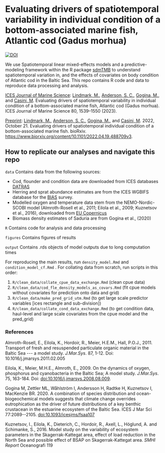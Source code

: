 # Evaluating drivers of spatiotemporal variability in individual condition of a bottom-associated marine fish, Atlantic cod (Gadus morhua)

#### 

[![DOI](https://zenodo.org/badge/295981963.svg)](https://zenodo.org/badge/latestdoi/295981963)

We use Spatiotemporal linear mixed-effects models and a predictive-modeling framework within the R package [sdmTMB](https://github.com/pbs-assess/sdmTMB) to understand spatiotemporal variation in, and the effects of covariates on body condition of Atlantic cod in the Baltic Sea. This repo contains R code and data to reproduce data processing and analysis.

[ICES Journal of Marine Science](https://academic.oup.com/icesjms/article/80/5/1539/7186976): [Lindmark, M.](https://maxlindmark.github.io/), [Anderson, S. C.](https://seananderson.ca/), [Gogina, M.](https://www.io-warnemuende.de/mayya-gogina.html), and [Casini, M](https://www.slu.se/cv/michele-casini/). Evaluating drivers of spatiotemporal variability in individual condition of a bottom-associated marine fish, Atlantic cod (Gadus morhua). ICES Journal of Marine Science 80, 1539–1550 (2023).

[Preprint](https://www.biorxiv.org/content/10.1101/2022.04.19.488709v3): [Lindmark, M.](https://maxlindmark.github.io/), [Anderson, S. C.](https://seananderson.ca/), [Gogina, M.](https://www.io-warnemuende.de/mayya-gogina.html), and [Casini, M](https://www.slu.se/cv/michele-casini/). 2022, October 21. Evaluating drivers of spatiotemporal individual condition of a bottom-associated marine fish. bioRxiv. <https://www.biorxiv.org/content/10.1101/2022.04.19.488709v3>.

## How to replicate our analyses and navigate this repo

`data` Contains data from the following sources:

-   Cod, flounder and condition data are downloaded from ICES databases [DATRAS](https://datras.ices.dk/Data_products/Download/Download_Data_public.aspx)
-   Herring and sprat abundance estimates are from the ICES WGBIFS database for the [BIAS](https://community.ices.dk/ExpertGroups/wgbifs/2018%20Meeting%20docs/06.%20Data/01_BIAS%20Database/) survey.
-   Modelled oxygen and temperature data stem from the NEMO-Nordic-SCOBI model (Almroth-Rosell et al., 2011; Eilola et al., 2009; Kuznetsov et al., 2016), downloaded from [EU Copernicus](https://resources.marine.copernicus.eu/?option=com_csw&task=results)
-   Biomass density estimates of Saduria are from Gogina et al., (2020)

`R` Contains code for analysis and data processing

`figures` Contains figures of results

`output` Contains .rds objects of model outputs due to long computation times

For reproducing the main results, run `density_model.Rmd` and `condition_model_cf.Rmd` . For collating data from scratch, run scripts in this order:

1.  `R/clean_data/collate_cpue_data_exchange.Rmd` (clean cpue data)
2.  `R/clean_data/cod_fle_density_models_as_covars.Rmd` (fit cpue models without covariates for prediction onto data and grid)
3.  `R/clean_data/make_pred_grid_utm.Rmd` (to get large scale predictor variables [ices rectangle and sub-division])
4.  `R/clean_data/collate_cond_data_exchange.Rmd` (to get condition data, haul-level and large scale covariates from the cpue model and the pred_grid)

### References

Almroth-Rosell, E., Eilola, K., Hordoir, R., Meier, H.E.M., Hall, P.O.J., 2011. Transport of fresh and resuspended particulate organic material in the Baltic Sea --- a model study. *J.Mar.Sys*. 87, 1-12. Doi: 10.1016/j.jmarsys.2011.02.005

Eilola, K., Meier, M.H.E., Almroth, E., 2009. On the dynamics of oxygen, phosphorus and cyanobacteria in the Baltic Sea; A model study. *J.Mar.Sys*. 75, 163-184. Doi: <doi:10.1016/j.jmarsys.2008.08.009>.

Gogina M, Zettler ML, Wåhlström I, Andersson H, Radtke H, Kuznetsov I, MacKenzie BR. 2020. A combination of species distribution and ocean-biogeochemical models suggests that climate change overrides eutrophication as the driver of future distributions of a key benthic crustacean in the estuarine ecosystem of the Baltic Sea. ICES J Mar Sci 77:2089--2105. <doi:10.1093/icesjms/fsaa107>

Kuznetsov, I., Eilola, K., Dieterich, C., Hordoir, R., Axell, L., Höglund, A. and Schimanke, S., 2016. Model study on the variability of ecosystem parameters in the Skagerrak-Kattegat area, effect of load reduction in the North Sea and possible effect of BSAP on Skagerrak-Kattegat area. *SMHI Report* Oceanografi 119
